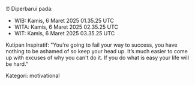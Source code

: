 ⏰ Diperbarui pada:
- WIB: Kamis, 6 Maret 2025 01.35.25 UTC
- WITA: Kamis, 6 Maret 2025 02.35.25 UTC
- WIT: Kamis, 6 Maret 2025 03.35.25 UTC

Kutipan Inspiratif:
"You're going to fail your way to success, you have nothing to be ashamed of so keep your head up. It’s much easier to come up with excuses of why you can't do it. If you do what is easy your life will be hard."


Kategori: motivational

